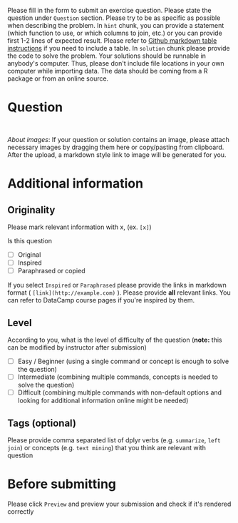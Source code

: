 Please fill in the form to submit an exercise question. Please state the question under `Question` section. Please try to be as specific as possible when describing the problem. In `hint` chunk, you can provide a statement (which function to use, or which columns to join, etc.) or you can provide first 1-2 lines of expected result. Please refer to [Github markdown table instructions](https://help.github.com/articles/organizing-information-with-tables/) if you need to include a table.
In `solution` chunk please provide the code to solve the problem. Your solutions should be runnable in anybody's computer. Thus, please don't include file locations in your own computer while importing data. The data should be coming from a R package or from an online source.

# Question



```{r hint}

```

```{r solution}

```

*About images*: If your question or solution contains an image, please attach necessary images by dragging them here or copy/pasting from clipboard. After the upload, a markdown style link to image will be generated for you.

# Additional information

## Originality

Please mark relevant information with x, (ex. `[x]`)

Is this question

- [ ] Original
- [ ] Inspired
- [ ] Paraphrased or copied

If you select `Inspired` or `Paraphrased` please provide the links in markdown format ( `[link](http://example.com)` ). Please provide **all** relevant links. You can refer to DataCamp course pages if you're inspired by them.

## Level

According to you, what is the level of difficulty of the question (**note:** this can be modified by instructor after submission)

- [ ] Easy / Beginner (using a single command or concept is enough to solve the question)
- [ ] Intermediate (combining multiple commands, concepts is needed to solve the question)
- [ ] Difficult (combining multiple commands with non-default options and looking for additional information online might be needed)

## Tags (optional)

Please provide comma separated list of dplyr verbs (e.g. `summarize`, `left join`) or concepts (e.g. `text mining`) that you think are relevant with question

# Before submitting

Please click `Preview` and preview your submission and check if it's rendered correctly
